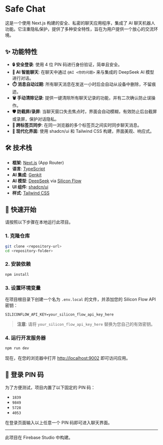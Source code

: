 # Safe Chat

这是一个使用 Next.js 构建的安全、私密的聊天应用程序，集成了 AI 聊天机器人功能。它注重隐私保护，提供了多种安全特性，旨在为用户提供一个放心的交流环境。

## ✨ 功能特性

- **🔒 安全登录**: 使用 4 位 PIN 码进行身份验证，简单且安全。
- **🤖 AI 智能聊天**: 在聊天中通过 `@AI <你的问题>` 来与集成的 DeepSeek AI 模型进行对话。
- **⏱️ 消息自动过期**: 所有聊天消息在发送一小时后会自动从设备中删除，不留痕迹。
- **🗑️ 手动清除记录**: 提供一键清除所有聊天记录的功能，并有二次确认防止误操作。
- **🛡️ 防截屏/录屏**: 当聊天窗口失去焦点时，界面会自动模糊，有效防止后台截屏或录屏，保护对话隐私。
- **🔄 跨标签页同步**: 在同一浏览器的多个标签页之间实时同步聊天消息。
- **🎨 现代化界面**: 使用 shadcn/ui 和 Tailwind CSS 构建，界面美观、响应式。

## 🛠️ 技术栈

- **框架**: [Next.js](https://nextjs.org/) (App Router)
- **语言**: [TypeScript](https://www.typescriptlang.org/)
- **AI 集成**: [Genkit](https://firebase.google.com/docs/genkit)
- **AI 模型**: [DeepSeek](https://www.deepseek.com/) via [Silicon Flow](https://www.siliconflow.com/)
- **UI 组件**: [shadcn/ui](https://ui.shadcn.com/)
- **样式**: [Tailwind CSS](https://tailwindcss.com/)

## 🚀 快速开始

请按照以下步骤在本地运行此项目。

### 1. 克隆仓库

```bash
git clone <repository-url>
cd <repository-folder>
```

### 2. 安装依赖

```bash
npm install
```

### 3. 设置环境变量

在项目根目录下创建一个名为 `.env.local` 的文件，并添加您的 Silicon Flow API 密钥：

```
SILICONFLOW_API_KEY=your_silicon_flow_api_key_here
```

> **注意**: 请将 `your_silicon_flow_api_key_here` 替换为您自己的有效密钥。

### 4. 运行开发服务器

```bash
npm run dev
```

现在，在您的浏览器中打开 [http://localhost:9002](http://localhost:9002) 即可访问应用。

## 🔑 登录 PIN 码

为了方便测试，项目内置了以下固定的 PIN 码：

- `1839`
- `9849`
- `5728`
- `4053`

在登录页面输入以上任意一个 PIN 码即可进入聊天界面。

---

此项目在 Firebase Studio 中构建。
